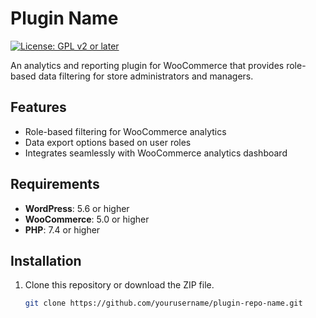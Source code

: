 # Plugin Name

[![License: GPL v2 or later](https://img.shields.io/badge/License-GPL%20v2-blue.svg)](https://www.gnu.org/licenses/old-licenses/gpl-2.0.en.html)

An analytics and reporting plugin for WooCommerce that provides role-based data filtering for store administrators and managers.

## Features

- Role-based filtering for WooCommerce analytics
- Data export options based on user roles
- Integrates seamlessly with WooCommerce analytics dashboard

## Requirements

- **WordPress**: 5.6 or higher
- **WooCommerce**: 5.0 or higher
- **PHP**: 7.4 or higher

## Installation

1. Clone this repository or download the ZIP file.
   ```bash
   git clone https://github.com/yourusername/plugin-repo-name.git
